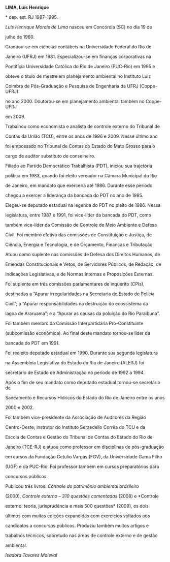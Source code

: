 **LIMA, Luís Henrique**



\* dep. est. RJ 1987-1995.



*Luís Henrique Morais de Lima* nasceu em Concórdia (SC) no dia 19 de

julho de 1960.



Graduou-se em ciências contábeis na Universidade Federal do Rio de

Janeiro (UFRJ) em 1981. Especializou-se em finanças corporativas na

Pontifícia Universidade Católica do Rio de Janeiro (PUC-Rio) em 1995 e

obteve o título de mestre em planejamento ambiental no Instituto Luiz

Coimbra de Pós-Graduação e Pesquisa de Engenharia da UFRJ (Coppe-UFRJ)

no ano 2000. Doutorou-se em planejamento ambiental também no Coppe-UFRJ

em 2009.



Trabalhou como economista e analista de controle externo do Tribunal de

Contas da União (TCU), entre os anos de 1996 e 2009. Nesse último ano

foi empossado no Tribunal de Contas do Estado do Mato Grosso para o

cargo de auditor substituto de conselheiro.



Filiado ao Partido Democrático Trabalhista (PDT), iniciou sua trajetória

política em 1983, quando foi eleito vereador na Câmara Municipal do Rio

de Janeiro, em mandato que exerceria até 1986. Durante esse período

chegou a exercer a liderança da bancada do PDT no ano de 1985.



Elegeu-se deputado estadual na legenda do PDT no pleito de 1986. Nessa

legislatura, entre 1987 e 1991, foi vice-líder da bancada do PDT, como

também vice-líder da Comissão de Controle de Meio Ambiente e Defesa

Civil. Foi membro efetivo das comissões de Constituição e Justiça, de

Ciência, Energia e Tecnologia, e de Orçamento, Finanças e Tributação.

Atuou como suplente nas comissões de Defesa dos Direitos Humanos, de

Emendas Constitucionais e Vetos, de Servidores Públicos, de Redação, de

Indicações Legislativas, e de Normas Internas e Proposições Externas.

Foi suplente em três comissões parlamentares de inquérito (CPIs),

destinadas a “Apurar irregularidades na Secretaria de Estado de Polícia

Civil”; a “Apurar responsabilidades na destruição do ecossistema da

lagoa de Araruama”; e a “Apurar as causas da poluição do Rio Paraibuna”.

Foi também membro da Comissão Interpartidária Pró-Constituinte

(subcomissão econômica). Ao final deste mandato tornou-se líder da

bancada do PDT em 1991.



Foi reeleito deputado estadual em 1990. Durante sua segunda legislatura

na Assembleia Legislativa do Estado do Rio de Janeiro (ALERJ) foi

secretário de Estado de Administração no período de 1992 a 1994.



Após o fim de seu mandato como deputado estadual tornou-se secretário de

Saneamento e Recursos Hídricos do Estado do Rio de Janeiro entre os anos

2000 e 2002.



Foi também vice-presidente da Associação de Auditores da Região

Centro-Oeste; instrutor do Instituto Serzedello Corrêa do TCU e da

Escola de Contas e Gestão do Tribunal de Contas do Estado do Rio de

Janeiro (TCE-RJ) e atuou como professor em disciplinas de pós-graduação

em cursos da Fundação Getulio Vargas (FGV), da Universidade Gama Filho

(UGF) e da PUC-Rio. Foi professor também em cursos preparatórios para

concursos públicos.



Publicou três livros: *Controle do patrimônio ambiental brasileiro*

(2000), *Controle externo – 310 questões comentadas* (2008) e *Controle

externo: teoria, jurisprudência e mais 500 questões* (2009), os dois

últimos com muitas edições expandidas com exercícios voltados aos

candidatos a concursos públicos. Produziu também muitos artigos e

trabalhos técnicos, sobretudo nas áreas de controle externo e de gestão

ambiental.



*Isadora Tavares Maleval*



